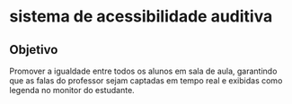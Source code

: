 # sistema de acessibilidade auditiva

## Objetivo

Promover a igualdade entre todos os alunos em sala de aula, garantindo que as falas do professor sejam captadas em tempo real e exibidas como legenda no monitor do estudante.


